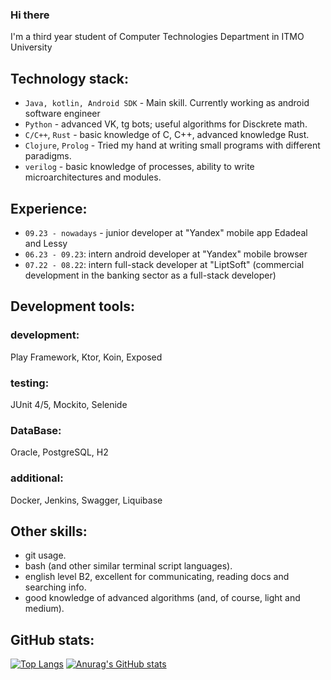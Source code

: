 ### Hi there

I'm a third year student of Computer Technologies Department in ITMO University

## Technology stack:
- `Java, kotlin, Android SDK` - Main skill. Currently working as android software engineer
- `Python` - advanced VK, tg bots; useful algorithms for Disckrete math.
- `C/C++`, `Rust` - basic knowledge of C, C++, advanced knowledge Rust.
- `Clojure`, `Prolog` - Tried my hand at writing small programs with different paradigms.
- `verilog` - basic knowledge of processes, ability to write microarchitectures and modules.

## Experience:
- `09.23 - nowadays` - junior developer at "Yandex" mobile app Edadeal and Lessy
- `06.23 - 09.23`: intern android developer at "Yandex" mobile browser
- `07.22 - 08.22`: intern full-stack developer at "LiptSoft" (commercial development in the banking sector as a full-stack developer) 

## Development tools:
### development:  
Play Framework, Ktor, Koin, Exposed
### testing:
JUnit 4/5, Mockito, Selenide
### DataBase:
Oracle, PostgreSQL, H2
### additional:
Docker, Jenkins, Swagger, Liquibase

## Other skills:
- git usage.
- bash (and other similar terminal script languages).
- english level B2, excellent for communicating, reading docs and searching info.
- good knowledge of advanced algorithms (and, of course, light and medium).

## GitHub stats:
[![Top Langs](https://github-readme-stats.vercel.app/api/top-langs/?username=swerchansky&langs_count=15&layout=compact&theme=tokyonight&exclude_repo=optimization-methods)](https://github.com/anuraghazra/github-readme-stats)
[![Anurag's GitHub stats](https://github-readme-stats.vercel.app/api?username=swerchansky&hide=contribs,prs,issues&count_private=true&show_icons=true&theme=tokyonight)](https://github.com/anuraghazra/github-readme-stats)
